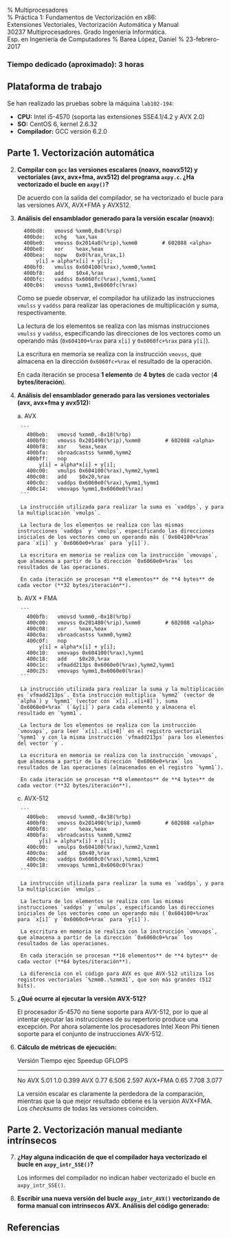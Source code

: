 % Multiprocesadores  
% Práctica 1: Fundamentos de Vectorización en x86:  
  Extensiones Vectoriales, Vectorización Automática y Manual  
  30237 Multiprocesadores. Grado Ingeniería Informática.  
  Esp. en Ingeniería de Computadores
% Barea López, Daniel
% 23-febrero-2017

### Tiempo dedicado (aproximado): 3 horas

## Plataforma de trabajo

Se han realizado las pruebas sobre la máquina `lab102-194`:

* **CPU:** Intel i5-4570 (soporta las extensiones SSE4.1/4.2 y AVX 2.0)
* **SO:** CentOS 6, kernel 2.6.32
* **Compilador:** GCC versión 6.2.0

## Parte 1. Vectorización automática

2.  **Compilar con `gcc` las versiones escalares (noavx, noavx512) y vectoriales (avx, avx+fma, avx512) del programa `axpy.c`. ¿Ha vectorizado el bucle en `axpy()`?**

    De acuerdo con la salida del compilador, se ha vectorizado el bucle para las versiones AVX, AVX+FMA y AVX512.

3.  **Análisis del ensamblador generado para la versión escalar (noavx):**

    ```
      400bd8:   vmovsd %xmm0,0x8(%rsp)
      400bde:   xchg   %ax,%ax
      400be0:   vmovss 0x2014a0(%rip),%xmm0        # 602088 <alpha>
      400be8:   xor    %eax,%eax
      400bea:   nopw   0x0(%rax,%rax,1)
          y[i] = alpha*x[i] + y[i];
      400bf0:   vmulss 0x604100(%rax),%xmm0,%xmm1
      400bf8:   add    $0x4,%rax
      400bfc:   vaddss 0x6060fc(%rax),%xmm1,%xmm1
      400c04:   vmovss %xmm1,0x6060fc(%rax)
    ```

    Como se puede observar, el compilador ha utilizado las instrucciones `vmulss` y `vaddss` para realizar las operaciones de multiplicación y suma, respectivamente.

    La lectura de los elementos se realiza con las mismas instrucciones `vmulss` y `vaddss`, especificando las direcciones de los vectores como un operando más (`0x604100+%rax` para `x[i]` y `0x6060fc+%rax` para `y[i]`).

    La escritura en memoria se realiza con la instrucción `vmovss`, que almacena en la dirección `0x6060fc+%rax` el resultado de la operación.

    En cada iteración se procesa **1 elemento** de **4 bytes** de cada vector (**4 bytes/iteración**).

4. **Análisis del ensamblador generado para las versiones vectoriales (avx, avx+fma y avx512):**

    a. AVX

        ```
          400beb:   vmovsd %xmm0,-0x18(%rbp)
          400bf0:   vmovss 0x201490(%rip),%xmm0        # 602088 <alpha>
          400bf8:   xor    %eax,%eax
          400bfa:   vbroadcastss %xmm0,%ymm2
          400bff:   nop
              y[i] = alpha*x[i] + y[i];
          400c00:   vmulps 0x604100(%rax),%ymm2,%ymm1
          400c08:   add    $0x20,%rax
          400c0c:   vaddps 0x6060e0(%rax),%ymm1,%ymm1
          400c14:   vmovaps %ymm1,0x6060e0(%rax)
        ```

        La instrucción utilizada para realizar la suma es `vaddps`, y para la multiplicación `vmulps`.

        La lectura de los elementos se realiza con las mismas instrucciones `vaddps` y `vmulps`, especificando las direcciones iniciales de los vectores como un operando más (`0x604100+%rax` para `x[i]` y `0x6060e0+%rax` para `y[i]`).

        La escritura en memoria se realiza con la instrucción `vmovaps`, que almacena a partir de la dirección `0x6060e0+%rax` los resultados de las operaciones.

        En cada iteración se procesan **8 elementos** de **4 bytes** de cada vector (**32 bytes/iteración**).

    b. AVX + FMA

        ```
          400bfb:   vmovsd %xmm0,-0x18(%rbp)
          400c00:   vmovss 0x201480(%rip),%xmm0        # 602088 <alpha>
          400c08:   xor    %eax,%eax
          400c0a:   vbroadcastss %xmm0,%ymm2
          400c0f:   nop
              y[i] = alpha*x[i] + y[i];
          400c10:   vmovaps 0x604100(%rax),%ymm1
          400c18:   add    $0x20,%rax
          400c1c:   vfmadd213ps 0x6060e0(%rax),%ymm2,%ymm1
          400c25:   vmovaps %ymm1,0x6060e0(%rax)
        ```

        La instrucción utilizada para realizar la suma y la multiplicación es `vfmadd213ps`. Esta instrucción multiplica `%ymm2` (vector de `alpha`) y `%ymm1` (vector con `x[i]..x[i+8]`), suma `0x6060e0+%rax` (`&y[i]`) para cada elemento y almacena el resultado en `%ymm1`.

        La lectura de los elementos se realiza con la instrucción `vmovaps`, para leer `x[i]..x[i+8]` en el registro vectorial `%ymm1` y con la misma instrucción `vfmadd213ps` para los elementos del vector `y`.

        La escritura en memoria se realiza con la instrucción `vmovaps`, que almacena a partir de la dirección `0x6060e0+%rax` los resultados de las operaciones (almacenados en el registro `%ymm1`).

        En cada iteración se procesan **8 elementos** de **4 bytes** de cada vector (**32 bytes/iteración**).

    c. AVX-512

        ```
          400beb:   vmovsd %xmm0,-0x38(%rbp)
          400bf0:   vmovss 0x201490(%rip),%xmm0        # 602088 <alpha>
          400bf8:   xor    %eax,%eax
          400bfa:   vbroadcastss %xmm0,%zmm2
              y[i] = alpha*x[i] + y[i];
          400c00:   vmulps 0x604100(%rax),%zmm2,%zmm1
          400c0a:   add    $0x40,%rax
          400c0e:   vaddps 0x6060c0(%rax),%zmm1,%zmm1
          400c18:   vmovaps %zmm1,0x6060c0(%rax)
        ```

        La instrucción utilizada para realizar la suma es `vaddps`, y para la multiplicación `vmulps`.

        La lectura de los elementos se realiza con las mismas instrucciones `vaddps` y `vmulps`, especificando las direcciones iniciales de los vectores como un operando más (`0x604100+%rax` para `x[i]` y `0x6060c0+%rax` para `y[i]`).

        La escritura en memoria se realiza con la instrucción `vmovaps`, que almacena a partir de la dirección `0x6060c0+%rax` los resultados de las operaciones.

        En cada iteración se procesan **16 elementos** de **4 bytes** de cada vector (**64 bytes/iteración**).

        La diferencia con el código para AVX es que AVX-512 utiliza los registros vectoriales `%zmm0..%zmm31`, que son más grandes (512 bits).

5. **¿Qué ocurre al ejecutar la versión AVX-512?**

    El procesador i5-4570 no tiene soporte para AVX-512, por lo que al intentar ejecutar las instrucciones de su repertorio produce una excepción. Por ahora solamente los procesadores Intel Xeon Phi tienen soporte para el conjunto de instrucciones AVX-512.

6. **Cálculo de métricas de ejecución:**

     Versión   Tiempo ejec   Speedup   GFLOPS
    --------- ------------- --------- --------
     No AVX    5.01          1.0       0.399
     AVX       0.77          6.506     2.597
     AVX+FMA   0.65          7.708     3.077

    La versión escalar es claramente la perdedora de la comparación, mientras que la que mejor resultado obtiene es la versión AVX+FMA. Los *checksums* de todas las versiones coinciden.

## Parte 2. Vectorización manual mediante intrínsecos

7. **¿Hay alguna indicación de que el compilador haya vectorizado el bucle en `axpy_intr_SSE()`?**

    Los informes del compilador no indican haber vectorizado el bucle en `axpy_intr_SSE()`.

8. **Escribir una nueva versión del bucle `axpy_intr_AVX()` vectorizando de forma manual con intrínsecos AVX. Análisis del código generado:**

## Referencias
